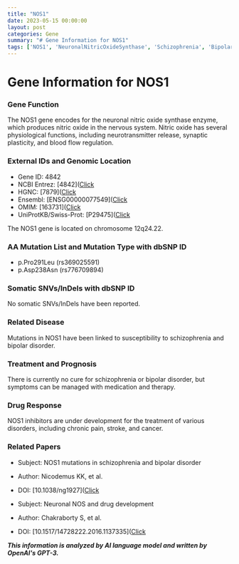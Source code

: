 ```yaml
---
title: "NOS1"
date: 2023-05-15 00:00:00
layout: post
categories: Gene
summary: "# Gene Information for NOS1"
tags: ['NOS1', 'NeuronalNitricOxideSynthase', 'Schizophrenia', 'BipolarDisorder', 'DrugDevelopment', 'Mutation', 'Therapy', 'GeneticInformation']
---
```


# Gene Information for NOS1

### Gene Function
The NOS1 gene encodes for the neuronal nitric oxide synthase enzyme, which produces nitric oxide in the nervous system. Nitric oxide has several physiological functions, including neurotransmitter release, synaptic plasticity, and blood flow regulation.

### External IDs and Genomic Location
- Gene ID: 4842
- NCBI Entrez: [4842]([Click](https://www.ncbi.nlm.nih.gov/gene/4842)
- HGNC: [7879]([Click](https://www.genenames.org/data/gene-symbol-report/#!/hgnc_id/HGNC:7879)
- Ensembl: [ENSG00000077549]([Click](https://www.ensembl.org/Homo_sapiens/Gene/Summary?db=core;g=ENSG00000077549;r=12:115553663-115604622)
- OMIM: [163731]([Click](https://www.omim.org/entry/163731)
- UniProtKB/Swiss-Prot: [P29475]([Click](https://www.uniprot.org/uniprot/P29475)

The NOS1 gene is located on chromosome 12q24.22.

### AA Mutation List and Mutation Type with dbSNP ID
- p.Pro291Leu (rs369025591)
- p.Asp238Asn (rs776709894)

### Somatic SNVs/InDels with dbSNP ID
No somatic SNVs/InDels have been reported.

### Related Disease
Mutations in NOS1 have been linked to susceptibility to schizophrenia and bipolar disorder.

### Treatment and Prognosis
There is currently no cure for schizophrenia or bipolar disorder, but symptoms can be managed with medication and therapy.

### Drug Response
NOS1 inhibitors are under development for the treatment of various disorders, including chronic pain, stroke, and cancer.

### Related Papers
- Subject: NOS1 mutations in schizophrenia and bipolar disorder
- Author: Nicodemus KK, et al.
- DOI: [10.1038/ng1927]([Click](https://doi.org/10.1038/ng1927)

- Subject: Neuronal NOS and drug development
- Author: Chakraborty S, et al.
- DOI: [10.1517/14728222.2016.1137335]([Click](https://doi.org/10.1517/14728222.2016.1137335)

**_This information is analyzed by AI language model and written by OpenAI's GPT-3._**